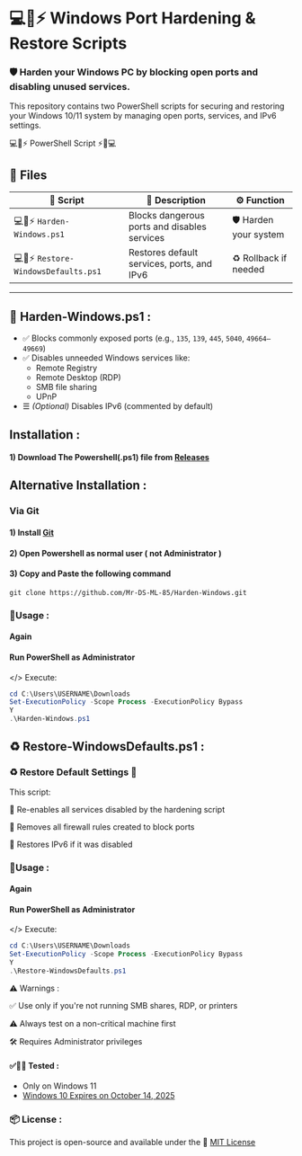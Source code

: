  # 💻📜⚡ Windows Port Hardening & Restore Scripts
 
### 🛡️ Harden your Windows PC by blocking open ports and disabling unused services.
This repository contains two PowerShell scripts for securing and restoring your Windows 10/11 system by managing open ports, services, and IPv6 settings.

💻📜⚡ PowerShell Script ⚡📜💻

## 📁 Files

| 📝 Script                       | 📄 Description                                 | ⚙️ Function                |
|-------------------------------|-------------------------------------------------|----------------------------|
| 💻📜⚡ `Harden-Windows.ps1`      | Blocks dangerous ports and disables services    | 🛡️ Harden your system       |
| 💻📜⚡ `Restore-WindowsDefaults.ps1` | Restores default services, ports, and IPv6      | ♻️ Rollback if needed       |

---

## 🧱 Harden-Windows.ps1 :

- ✅ Blocks commonly exposed ports (e.g., `135`, `139`, `445`, `5040`, `49664–49669`)
- ✅ Disables unneeded Windows services like:
  - Remote Registry  
  - Remote Desktop (RDP)  
  - SMB file sharing  
  - UPnP
- ☰ *(Optional)* Disables IPv6 (commented by default)

## Installation :
#### 1) Download The Powershell(.ps1) file from [Releases](https://github.com/Mr-DS-ML-85/Harden-Windows/releases)

## Alternative Installation :

### Via Git

#### 1) Install [Git](https://git-scm.com/downloads)
#### 2) Open Powershell as normal user ( not Administrator )
#### 3) Copy and Paste the following command
```
git clone https://github.com/Mr-DS-ML-85/Harden-Windows.git
```

### 🔧Usage :

#### Again 

#### Run PowerShell as Administrator


  </> Execute:
  ```powershell
cd C:\Users\USERNAME\Downloads
Set-ExecutionPolicy -Scope Process -ExecutionPolicy Bypass
Y
.\Harden-Windows.ps1
```

## ♻️ Restore-WindowsDefaults.ps1 :

### ♻️ Restore Default Settings 🔧

This script:

🔂 Re-enables all services disabled by the hardening script

🔂 Removes all firewall rules created to block ports

🔂 Restores IPv6 if it was disabled

### 🔧Usage :

#### Again  

#### Run PowerShell as Administrator

  </> Execute:
  ```powershell
cd C:\Users\USERNAME\Downloads
Set-ExecutionPolicy -Scope Process -ExecutionPolicy Bypass
Y
.\Restore-WindowsDefaults.ps1
```

⚠️ Warnings :

  ✅️ Use only if you're not running SMB shares, RDP, or printers

  ⚠️ Always test on a non-critical machine first

  🛠 Requires Administrator privileges

#### ✅🧪📝 Tested :

- Only on Windows 11
- [Windows 10 Expires on October 14, 2025](https://support.microsoft.com/en-us/windows/windows-10-support-ends-on-october-14-2025-2ca8b313-1946-43d3-b55c-2b95b107f281)

### 📦 License :

 This project is open-source and available under the 📜 [MIT License](LICENSE)
